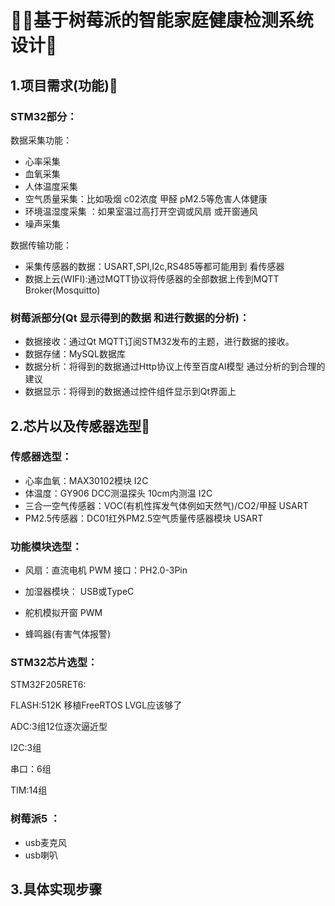# 🤩✨基于树莓派的智能家庭健康检测系统设计🤯

## 1.项目需求(功能)🐨

### STM32部分：

数据采集功能：

- 心率采集
- 血氧采集
- 人体温度采集
- 空气质量采集：比如吸烟  c02浓度  甲醛 pM2.5等危害人体健康
- 环境温湿度采集 ：如果室温过高打开空调或风扇 或开窗通风  
- 噪声采集

数据传输功能：

- 采集传感器的数据：USART,SPI,I2c,RS485等都可能用到 看传感器
- 数据上云(WIFI):通过MQTT协议将传感器的全部数据上传到MQTT Broker(Mosquitto)

### 树莓派部分(Qt 显示得到的数据 和进行数据的分析)：

- 数据接收：通过Qt  MQTT订阅STM32发布的主题，进行数据的接收。
- 数据存储：MySQL数据库
- 数据分析：将得到的数据通过Http协议上传至百度AI模型 通过分析的到合理的建议
- 数据显示：将得到的数据通过控件组件显示到Qt界面上

## 2.芯片以及传感器选型🐼

### 传感器选型：                                                                                      	

- 心率血氧：MAX30102模块                                      				                                                      I2C
- 体温度：GY906 DCC测温探头  10cm内测温                                                                             I2C
-  三合一空气传感器：VOC(有机性挥发气体例如天然气)/CO2/甲醛                                     USART
- PM2.5传感器：DC01红外PM2.5空气质量传感器模块                                                            USART

### 功能模块选型：

- 风扇：直流电机                                                                                                                                 PWM              接口：PH2.0-3Pin

- 加湿器模块：                                                                                                                                      USB或TypeC

- 舵机模拟开窗                                                                                                                                       PWM

- 蜂鸣器(有害气体报警)

### STM32芯片选型：

STM32F205RET6: 

FLASH:512K    移植FreeRTOS  LVGL应该够了

ADC:3组12位逐次逼近型

I2C:3组

串口：6组

TIM:14组

### 树莓派5   ：

- usb麦克风
- usb喇叭

## 3.具体实现步骤

